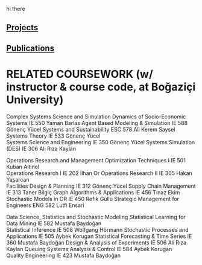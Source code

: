 hi there

## [Projects](https://sanserguz.github.io/projects/) 

## [Publications](https://sanserguz.github.io/publications/) 

# RELATED COURSEWORK (w/ instructor & course code, at Boğaziçi University)

Complex Systems Science and Simulation
Dynamics of Socio-Economic Systems	IE 550		Yaman Barlas
Agent Based Modeling & Simulation 	IE 588		Gönenç Yücel
Systems and Sustainability			ESC 578	Ali Kerem Saysel	
Systems Theory 				IE 533		Gönenç Yücel	
Systems Science and Engineering 		IE 350		Gönenç Yücel
Systems Simulation (DES)			IE 306		Ali Rıza Kaylan

Operations Research and Management
Optimization Techniques I 			IE 501		Kuban Altınel 	
Operations Research I				IE 202		İlhan Or 
Operations Research II 			IE 305		Hakan Yaşarcan 	
Facilities Design & Planning 			IE 312		Gönenç Yücel
Supply Chain Management 			IE 313		Taner Bilgiç 
Graph Algorithms & Applications		IE 456		Tınaz Ekim
Stochastic Models in OR			IE 450		Refik Güllü
Strategic Management for Engineers		ENG 582	Lutfi Ensari

Data Science, Statistics and Stochastic Modeling
Statistical Learning for Data Mining		IE 582		Mustafa Baydoğan	
Statistical Inference				IE 508		Wolfgang Hörmann
Stochastic Processes and Applications 	IE 505		Aybek Korugan
Statistical Forecasting & Time Series		IE 360		Mustafa Baydoğan
Design & Analysis of Experiments		IE 506		Ali Rıza Kaylan
Queuing Systems Analysis & Control	IE 584		Aybek Korugan	
Quality Engineering				IE 423		Mustafa Baydoğan	
